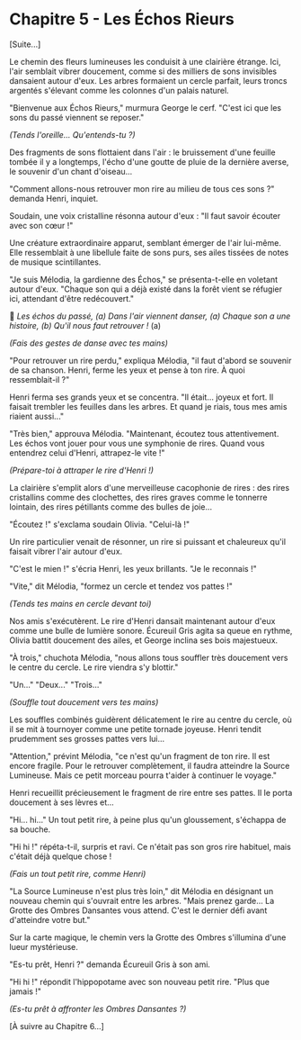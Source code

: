 # Chapitre 5 - Les Échos Rieurs

[Suite...]

Le chemin des fleurs lumineuses les conduisit à une clairière étrange. Ici, l'air semblait vibrer doucement, comme si des milliers de sons invisibles dansaient autour d'eux. Les arbres formaient un cercle parfait, leurs troncs argentés s'élevant comme les colonnes d'un palais naturel.

"Bienvenue aux Échos Rieurs," murmura George le cerf. "C'est ici que les sons du passé viennent se reposer."

*(Tends l'oreille... Qu'entends-tu ?)*

Des fragments de sons flottaient dans l'air : le bruissement d'une feuille tombée il y a longtemps, l'écho d'une goutte de pluie de la dernière averse, le souvenir d'un chant d'oiseau...

"Comment allons-nous retrouver mon rire au milieu de tous ces sons ?" demanda Henri, inquiet.

Soudain, une voix cristalline résonna autour d'eux : "Il faut savoir écouter avec son cœur !"

Une créature extraordinaire apparut, semblant émerger de l'air lui-même. Elle ressemblait à une libellule faite de sons purs, ses ailes tissées de notes de musique scintillantes.

"Je suis Mélodia, la gardienne des Échos," se présenta-t-elle en voletant autour d'eux. "Chaque son qui a déjà existé dans la forêt vient se réfugier ici, attendant d'être redécouvert."

🎵 *Les échos du passé, (a)
Dans l'air viennent danser, (a)
Chaque son a une histoire, (b)
Qu'il nous faut retrouver !* (a)

*(Fais des gestes de danse avec tes mains)*

"Pour retrouver un rire perdu," expliqua Mélodia, "il faut d'abord se souvenir de sa chanson. Henri, ferme les yeux et pense à ton rire. À quoi ressemblait-il ?"

Henri ferma ses grands yeux et se concentra. "Il était... joyeux et fort. Il faisait trembler les feuilles dans les arbres. Et quand je riais, tous mes amis riaient aussi..."

"Très bien," approuva Mélodia. "Maintenant, écoutez tous attentivement. Les échos vont jouer pour vous une symphonie de rires. Quand vous entendrez celui d'Henri, attrapez-le vite !"

*(Prépare-toi à attraper le rire d'Henri !)*

La clairière s'emplit alors d'une merveilleuse cacophonie de rires : des rires cristallins comme des clochettes, des rires graves comme le tonnerre lointain, des rires pétillants comme des bulles de joie...

"Écoutez !" s'exclama soudain Olivia. "Celui-là !"

Un rire particulier venait de résonner, un rire si puissant et chaleureux qu'il faisait vibrer l'air autour d'eux.

"C'est le mien !" s'écria Henri, les yeux brillants. "Je le reconnais !"

"Vite," dit Mélodia, "formez un cercle et tendez vos pattes !"

*(Tends tes mains en cercle devant toi)*

Nos amis s'exécutèrent. Le rire d'Henri dansait maintenant autour d'eux comme une bulle de lumière sonore. Écureuil Gris agita sa queue en rythme, Olivia battit doucement des ailes, et George inclina ses bois majestueux. 

"À trois," chuchota Mélodia, "nous allons tous souffler très doucement vers le centre du cercle. Le rire viendra s'y blottir."

"Un..."
"Deux..."
"Trois..."

*(Souffle tout doucement vers tes mains)*

Les souffles combinés guidèrent délicatement le rire au centre du cercle, où il se mit à tournoyer comme une petite tornade joyeuse. Henri tendit prudemment ses grosses pattes vers lui...

"Attention," prévint Mélodia, "ce n'est qu'un fragment de ton rire. Il est encore fragile. Pour le retrouver complètement, il faudra atteindre la Source Lumineuse. Mais ce petit morceau pourra t'aider à continuer le voyage."

Henri recueillit précieusement le fragment de rire entre ses pattes. Il le porta doucement à ses lèvres et...

"Hi... hi..." Un tout petit rire, à peine plus qu'un gloussement, s'échappa de sa bouche.

"Hi hi !" répéta-t-il, surpris et ravi. Ce n'était pas son gros rire habituel, mais c'était déjà quelque chose !

*(Fais un tout petit rire, comme Henri)*

"La Source Lumineuse n'est plus très loin," dit Mélodia en désignant un nouveau chemin qui s'ouvrait entre les arbres. "Mais prenez garde... La Grotte des Ombres Dansantes vous attend. C'est le dernier défi avant d'atteindre votre but."

Sur la carte magique, le chemin vers la Grotte des Ombres s'illumina d'une lueur mystérieuse.

"Es-tu prêt, Henri ?" demanda Écureuil Gris à son ami.

"Hi hi !" répondit l'hippopotame avec son nouveau petit rire. "Plus que jamais !"

*(Es-tu prêt à affronter les Ombres Dansantes ?)*

[À suivre au Chapitre 6...]